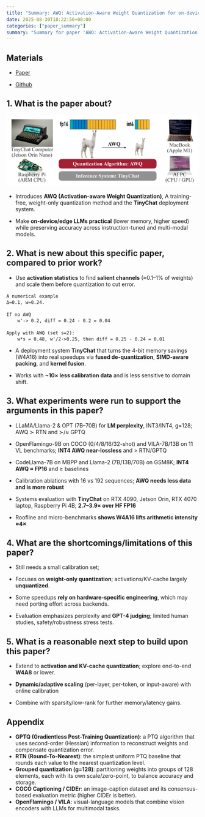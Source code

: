 ```yaml
---
title: "Summary: AWQ: Activation-Aware Weight Quantization for on-device LLM Compression and Acceleration"
date: 2025-08-30T18:22:56+08:00
categories: ["paper_summary"]
summary: "Summary for paper 'AWQ: Activation-Aware Weight Quantization for on-device LLM Compression and Acceleration'"
---
```


## Materials

- [Paper](https://arxiv.org/pdf/2306.00978)

- [Github](https://github.com/mit-han-lab/llm-awq)

## 1. What is the paper about?

![image](overview.png)

- Introduces **AWQ (Activation-aware Weight Quantization)**, A training-free, weight-only quantization method and the **TinyChat** deployment system.

- Make **on-device/edge LLMs practical** (lower memory, higher speed) while preserving accuracy across instruction-tuned and multi-modal models.

## 2. What is new about this specific paper, compared to prior work?

- Use **activation statistics** to find **salient channels** (≈0.1–1% of weights) and scale them before quantization to cut error.

```text:
A numerical example
Δ=0.1, w=0.24.

If no AWQ
    w'-> 0.2, diff = 0.24 - 0.2 = 0.04

Apply with AWQ (set s=2):
    w*s = 0.48, w'/2->0.25, then diff = 0.25 - 0.24 = 0.01
```

- A deployment system **TinyChat** that turns the 4-bit memory savings (W4A16) into real speedups via **fused de-quantization**, **SIMD-aware packing**, and **kernel fusion**.

- Works with **~10× less calibration data** and is less sensitive to domain shift.

## 3. What experiments were run to support the arguments in this paper?

- LLaMA/Llama-2 & OPT (7B–70B) for **LM perplexity**, INT3/INT4, g=128; AWQ ≻ RTN and ≻/≈ GPTQ

- OpenFlamingo-9B on COCO (0/4/8/16/32-shot) and VILA-7B/13B on 11 VL benchmarks; **INT4 AWQ near-lossless** and > RTN/GPTQ

- CodeLlama-7B on MBPP and Llama-2 (7B/13B/70B) on GSM8K; **INT4 AWQ ≈ FP16** and ≥ baselines

- Calibration ablations with 16 vs 192 sequences; **AWQ needs less data and is more robust**

- Systems evaluation with **TinyChat** on RTX 4090, Jetson Orin, RTX 4070 laptop, Raspberry Pi 4B; **2.7–3.9× over HF FP16**

- Roofline and micro-benchmarks **shows W4A16 lifts arithmetic intensity ≈4×**

## 4. What are the shortcomings/limitations of this paper?

- Still needs a small calibration set;

- Focuses on **weight-only quantization**; activations/KV-cache largely **unquantized**.

- Some speedups **rely on hardware-specific engineering**, which may need porting effort across backends.

- Evaluation emphasizes perplexity and **GPT-4 judging**; limited human studies, safety/robustness stress tests.

## 5. What is a reasonable next step to build upon this paper?

- Extend to **activation and KV-cache quantization**; explore end-to-end **W4A8** or lower.

- **Dynamic/adaptive scaling** (per-layer, per-token, or input-aware) with online calibration

- Combine with sparsity/low-rank for further memory/latency gains.

## Appendix

- **GPTQ (Gradientless Post-Training Quantization)**: a PTQ algorithm that uses second-order (Hessian) information to reconstruct weights and compensate quantization error.
- **RTN (Round-To-Nearest)**: the simplest uniform PTQ baseline that rounds each value to the nearest quantization level.
- **Grouped quantization (g=128)**: partitioning weights into groups of 128 elements, each with its own scale/zero-point, to balance accuracy and storage.
- **COCO Captioning / CIDEr**: an image-caption dataset and its consensus-based evaluation metric (higher CIDEr is better).
- **OpenFlamingo  / VILA**: visual-language models that combine vision encoders with LLMs for multimodal tasks.
